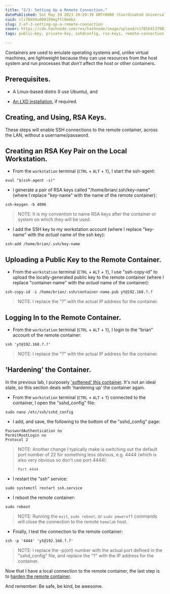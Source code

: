 ```yaml
---
title: "2/3: Setting Up a Remote Connection."
datePublished: Sat May 20 2023 20:29:39 GMT+0000 (Coordinated Universal Time)
cuid: cli76kh9u000109mgftl0ebbz
slug: 2-of-3-setting-up-a-remote-connection
cover: https://cdn.hashnode.com/res/hashnode/image/upload/v1701641379832/a1340c0d-1fa6-41bc-b929-8cc3f8632e52.png
tags: public-key, private-key, sshdconfig, rsa-keys, remote-connection

---
```


Containers are used to emulate operating systems and, unlike virtual machines, are lightweight because they can use resources from the host system and run processes that *don't* affect the host or other containers.

## Prerequisites.

* A Linux-based distro (I use Ubuntu), and
    
* [An LXD installation](https://solodev.app/2-of-10-lxd-on-the-homelab), if required.
    

## Creating, and Using, RSA Keys.

These steps will enable SSH connections to the remote container, across the LAN, without a username/password.

## Creating an RSA Key Pair on the Local Workstation.

* From the `workstation` terminal (`CTRL` + `ALT` + `T`), I start the ssh-agent:
    

```plaintext
eval "$(ssh-agent -s)"
```

* I generate a pair of RSA keys called "/home/brian/.ssh/key-name" (where I replace "key-name" with the name of the remote container):
    

```plaintext
ssh-keygen -b 4096
```

> NOTE: It is my convention to name RSA keys after the container or system on which they will be used.

* I add the SSH key to my workstation account (where I replace "key-name" with the *actual* name of the ssh key):
    

```plaintext
ssh-add /home/brian/.ssh/key-name
```

## Uploading a Public Key to the Remote Container.

* From the `workstation` terminal (`CTRL` + `ALT` + `T`), I use "ssh-copy-id" to upload the locally-generated public key to the remote container (where I replace "container-name" with the *actual* name of the container):
    

```plaintext
ssh-copy-id -i /home/brian/.ssh/container-name.pub yt@192.168.?.?
```

> NOTE: I replace the "?" with the actual IP address for the container.

## Logging In to the Remote Container.

* From the `workstation` terminal (`CTRL` + `ALT` + `T`), I login to the “brian” account of the remote container:
    

```plaintext
ssh 'yt@192.168.?.?'
```

> NOTE: I replace the "?" with the actual IP address for the container.

## 'Hardening' the Container.

In the previous lab, I purposely ['softened' this container](https://solodev.app/1-of-3-setting-up-a-remote-container#heading-softening-the-container). It's not an ideal state, so this section deals with 'hardening up' the container again.

* From the `workstation` terminal (`CTRL` + `ALT` + `T`) connected to the container, I open the "sshd\_config" file:
    

```plaintext
sudo nano /etc/ssh/sshd_config
```

* I add, and save, the following to the bottom of the "sshd\_config" page:
    

```plaintext
PasswordAuthentication no
PermitRootLogin no
Protocol 2
```

> NOTE: Another change I typically make is switching out the default port number of 22 for something less obvious, e.g. 4444 (which is also very obvious so don't use port 4444):
> 
> ```plaintext
> Port 4444
> ```

* I restart the "ssh" service:
    

```plaintext
sudo systemctl restart ssh.service
```

* I reboot the remote container:
    

```plaintext
sudo reboot
```

> NOTE: Running the `exit`, `sudo reboot`, or `sudo poweroff` commands will close the connection to the remote `homelab` host.

* Finally, I test the connection to the remote container:
    

```plaintext
ssh -p '4444' 'yt@192.168.?.?'
```

> NOTE: I replace the -p(ort) number with the actual port defined in the "sshd\_config" file, and replace the "?" with the IP address for the container.

Now that I have a local connection to the remote container, the last step is to [harden the remote container](https://solodev.app/3-of-3-hardening-the-remote-container).

And remember: Be safe, be kind, be awesome.